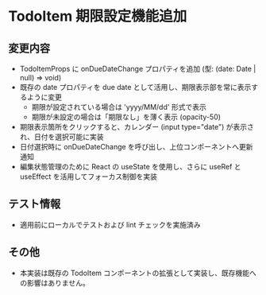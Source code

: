 # TodoItem 期限設定機能追加

## 変更内容
- TodoItemProps に onDueDateChange プロパティを追加 (型: (date: Date | null) => void)
- 既存の date プロパティを due date として活用し、期限表示部を常に表示するように変更
  - 期限が設定されている場合は 'yyyy/MM/dd' 形式で表示
  - 期限が未設定の場合は「期限なし」を薄く表示 (opacity-50)
- 期限表示箇所をクリックすると、カレンダー (input type="date") が表示され、日付を選択可能に実装
- 日付選択時に onDueDateChange を呼び出し、上位コンポーネントへ更新通知
- 編集状態管理のために React の useState を使用し、さらに useRef と useEffect を活用してフォーカス制御を実装

## テスト情報
- 適用前にローカルでテストおよび lint チェックを実施済み

## その他
- 本実装は既存の TodoItem コンポーネントの拡張として実装し、既存機能への影響はありません。 
